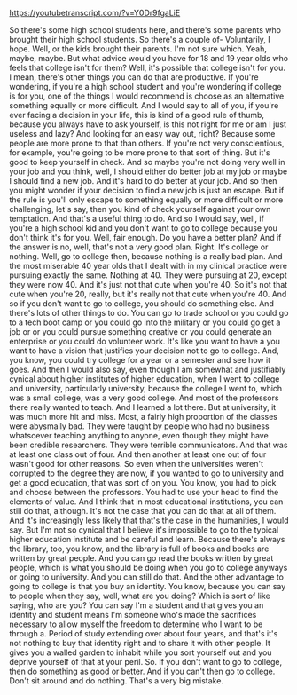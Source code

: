 https://youtubetranscript.com/?v=Y0Dr9fgaLiE

 So there's some high school students here, and there's some parents who brought their high school students. So there's a couple of- Voluntarily, I hope. Well, or the kids brought their parents. I'm not sure which. Yeah, maybe, maybe. But what advice would you have for 18 and 19 year olds who feels that college isn't for them? Well, it's possible that college isn't for you. I mean, there's other things you can do that are productive. If you're wondering, if you're a high school student and you're wondering if college is for you, one of the things I would recommend is choose as an alternative something equally or more difficult. And I would say to all of you, if you're ever facing a decision in your life, this is kind of a good rule of thumb, because you always have to ask yourself, is this not right for me or am I just useless and lazy? And looking for an easy way out, right? Because some people are more prone to that than others. If you're not very conscientious, for example, you're going to be more prone to that sort of thing. But it's good to keep yourself in check. And so maybe you're not doing very well in your job and you think, well, I should either do better job at my job or maybe I should find a new job. And it's hard to do better at your job. And so then you might wonder if your decision to find a new job is just an escape. But if the rule is you'll only escape to something equally or more difficult or more challenging, let's say, then you kind of check yourself against your own temptation. And that's a useful thing to do. And so I would say, well, if you're a high school kid and you don't want to go to college because you don't think it's for you. Well, fair enough. Do you have a better plan? And if the answer is no, well, that's not a very good plan. Right. It's college or nothing. Well, go to college then, because nothing is a really bad plan. And the most miserable 40 year olds that I dealt with in my clinical practice were pursuing exactly the same. Nothing at 40. They were pursuing at 20, except they were now 40. And it's just not that cute when you're 40. So it's not that cute when you're 20, really, but it's really not that cute when you're 40. And so if you don't want to go to college, you should do something else. And there's lots of other things to do. You can go to trade school or you could go to a tech boot camp or you could go into the military or you could go get a job or or you could pursue something creative or you could generate an enterprise or you could do volunteer work. It's like you want to have a you want to have a vision that justifies your decision not to go to college. And, you know, you could try college for a year or a semester and see how it goes. And then I would also say, even though I am somewhat and justifiably cynical about higher institutes of higher education, when I went to college and university, particularly university, because the college I went to, which was a small college, was a very good college. And most of the professors there really wanted to teach. And I learned a lot there. But at university, it was much more hit and miss. Most, a fairly high proportion of the classes were abysmally bad. They were taught by people who had no business whatsoever teaching anything to anyone, even though they might have been credible researchers. They were terrible communicators. And that was at least one class out of four. And then another at least one out of four wasn't good for other reasons. So even when the universities weren't corrupted to the degree they are now, if you wanted to go to university and get a good education, that was sort of on you. You know, you had to pick and choose between the professors. You had to use your head to find the elements of value. And I think that in most educational institutions, you can still do that, although. It's not the case that you can do that at all of them. And it's increasingly less likely that that's the case in the humanities, I would say. But I'm not so cynical that I believe it's impossible to go to the typical higher education institute and be careful and learn. Because there's always the library, too, you know, and the library is full of books and books are written by great people. And you can go read the books written by great people, which is what you should be doing when you go to college anyways or going to university. And you can still do that. And the other advantage to going to college is that you buy an identity. You know, because you can say to people when they say, well, what are you doing? Which is sort of like saying, who are you? You can say I'm a student and that gives you an identity and student means I'm someone who's made the sacrifices necessary to allow myself the freedom to determine who I want to be through a. Period of study extending over about four years, and that's it's not nothing to buy that identity right and to share it with other people. It gives you a walled garden to inhabit while you sort yourself out and you deprive yourself of that at your peril. So. If you don't want to go to college, then do something as good or better. And if you can't then go to college. Don't sit around and do nothing. That's a very big mistake.